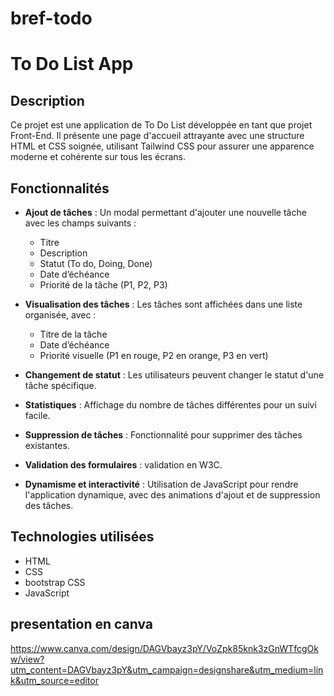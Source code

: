 # bref-todo
# To Do List App

## Description

Ce projet est une application de To Do List développée en tant que projet Front-End. Il présente une page d'accueil attrayante avec une structure HTML et CSS soignée, utilisant Tailwind CSS pour assurer une apparence moderne et cohérente sur tous les écrans.

## Fonctionnalités

- **Ajout de tâches** : Un modal permettant d'ajouter une nouvelle tâche avec les champs suivants :
  - Titre
  - Description
  - Statut (To do, Doing, Done)
  - Date d’échéance
  - Priorité de la tâche (P1, P2, P3)

- **Visualisation des tâches** : Les tâches sont affichées dans une liste organisée, avec :
  - Titre de la tâche
  - Date d’échéance
  - Priorité visuelle (P1 en rouge, P2 en orange, P3 en vert)

- **Changement de statut** : Les utilisateurs peuvent changer le statut d'une tâche spécifique.

- **Statistiques** : Affichage du nombre de tâches différentes pour un suivi facile.

- **Suppression de tâches** : Fonctionnalité pour supprimer des tâches existantes.

- **Validation des formulaires** : validation en W3C.

- **Dynamisme et interactivité** : Utilisation de JavaScript pour rendre l'application dynamique, avec des animations d'ajout et de suppression des tâches.


## Technologies utilisées

- HTML
- CSS
- bootstrap CSS
- JavaScript
## presentation en canva 
https://www.canva.com/design/DAGVbayz3pY/VoZpk85knk3zGnWTfcgOkw/view?utm_content=DAGVbayz3pY&utm_campaign=designshare&utm_medium=link&utm_source=editor 
